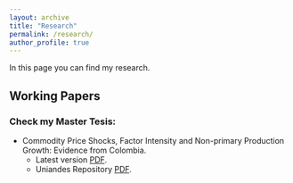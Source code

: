 ```yaml
---
layout: archive
title: "Research"
permalink: /research/
author_profile: true
---
```

In this page you can find my research. 

## Working Papers
### Check my Master Tesis:
* Commodity Price Shocks, Factor Intensity and Non-primary Production Growth: Evidence from Colombia.
  *  Latest version [PDF](/files/Commodity_price_Rengifo.pdf).
  *  Uniandes Repository [PDF](https://repositorio.uniandes.edu.co/entities/publication/71893776-ea19-4290-909b-341633836cce).
